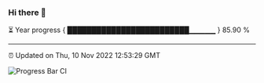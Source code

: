 ### Hi there 👋

⏳ Year progress { █████████████████████████▁▁▁▁▁ } 85.90 %

---

⏰ Updated on Thu, 10 Nov 2022 12:53:29 GMT

![Progress Bar CI](https://github.com/ZhaoGui/ZhaoGui/workflows/Progress%20Bar%20CI/badge.svg)
